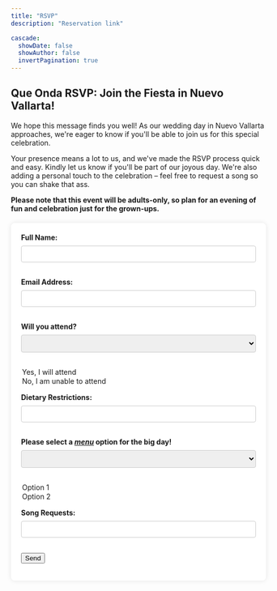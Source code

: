```yaml
---
title: "RSVP"
description: "Reservation link"

cascade:
  showDate: false
  showAuthor: false
  invertPagination: true
---
```


<h2>Que Onda RSVP: Join the Fiesta in Nuevo Vallarta!</h2>

We hope this message finds you well! As our wedding day in Nuevo Vallarta approaches, we're eager to know if you'll be able to join us for this special celebration.

Your presence means a lot to us, and we've made the RSVP process quick and easy. Kindly let us know if you'll be part of our joyous day. We're also adding a personal touch to the celebration – feel free to request a song so you can shake that ass.

**Please note that this event will be adults-only, so plan for an evening of fun and celebration just for the grown-ups.**

<form  action="https://formspree.io/f/movadako"method="POST">
<label for="name">Full Name:</label>
<input type="text" name="name" required>

<label for="email">Email Address:</label>
<input type="email" name="email" required>

<label for="attendance">Will you attend?</label>
<select name="attendance" required>
  <option value="yes">Yes, I will attend</option>
  <option value="no">No, I am unable to attend</option>
</select>

<label for="meal">Dietary Restrictions:</label>
<input type="text" name="Restrictions">

<label for="Menu">Please select a ***[menu](https://derek-step.blog/menu/)*** option for the big day!</label>
<select name="Menu" required>

  <option value="option 1">Option 1</option>
  <option value="option 2">Option 2</option>
</select>

<label for="songRequests">Song Requests:</label>
<input type="text" name="songRequests">
  <!-- your other form fields go here -->
  <button type="submit">Send</button>
</form>

<style>
  form {
    max-width: 600px;
    margin: 20px auto;
    background-color: #ffffff;
    padding: 20px;
    border-radius: 8px;
    box-shadow: 0 0 10px rgba(0, 0, 0, 0.1);
  }

  label {
    display: block;
    margin-bottom: 8px;
    font-weight: bold;
  }

  input,
  select,
  textarea {
    width: 100%;
    padding: 8px;
    margin-bottom: 16px;
    box-sizing: border-box;
    border: 1px solid #ccc;
    border-radius: 4px;
  }

  textarea {
    height: 100px;
  }

  button:hover {
    color: #F18D32;
  }
</style>
